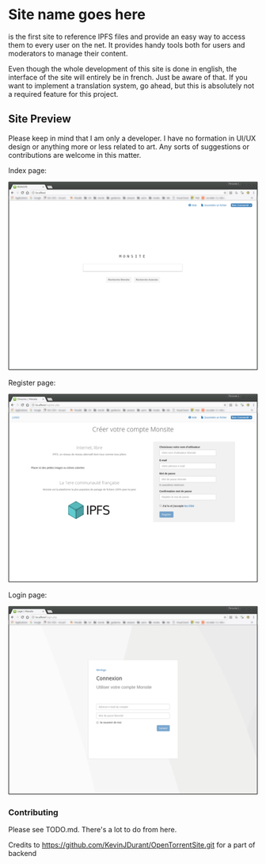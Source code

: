 # Site name goes here

<logo here>

<Site name> is the first site to reference IPFS files and provide an easy way to access them to every user on the net. It provides handy tools both for users and moderators to manage their content.


Even though the whole development of this site is done in english, the interface of the site will entirely be in french. Just be aware of that. If you want to implement a translation system, go ahead, but this is absolutely not a required feature for this project.

## Site Preview

Please keep in mind that I am only a developer. I have no formation in UI/UX design or anything more or less related to art. Any sorts of suggestions or contributions are welcome in this matter.

Index page:

<img src="goodies/index_preview.png" alt="SiteNeedAName preview image" width="700" />

Register page:

<img src="goodies/register_preview.png" alt="SiteNeedAName preview image" width="700"/>

Login page:

<img src="goodies/login_preview.png" alt="SiteNeedAName preview image" width="700"/>

### Contributing

Please see TODO.md. There's a lot to do from here.

Credits to https://github.com/KevinJDurant/OpenTorrentSite.git for a part of backend
